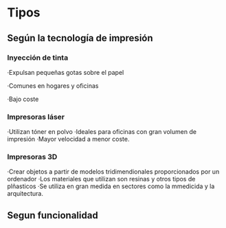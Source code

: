 # Tipos

## Según la tecnología de impresión
### Inyección de tinta
  ·Expulsan pequeñas gotas sobre el papel
  
  ·Comunes en hogares y oficinas
  
  ·Bajo coste


### Impresoras láser
  ·Utilizan tóner en polvo
  ·Ideales para oficinas con gran volumen de impresión
  ·Mayor velocidad a menor coste.


### Impresoras 3D
  ·Crear objetos a partir de modelos tridimendionales proporcionados por un ordenador
  ·Los materiales que utilizan son resinas y otros tipos de plñasticos
  ·Se utiliza en gran medida en sectores como la mmedicida y la arquitectura.


  ## Segun funcionalidad
  ### 
